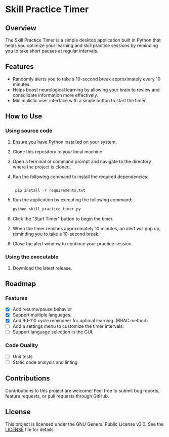 # Skill Practice Timer

## Overview

The Skill Practice Timer is a simple desktop application built in Python that helps you optimize your learning and skill practice sessions by reminding you to take short pauses at regular intervals.

## Features

-   Randomly alerts you to take a 10-second break approximately every 10 minutes.
-   Helps boost neurological learning by allowing your brain to review and consolidate information more effectively.
-   Minimalistic user interface with a single button to start the timer.

## How to Use

### Using source code

1. Ensure you have Python installed on your system.
2. Clone this repository to your local machine.
3. Open a terminal or command prompt and navigate to the directory where the project is cloned.
4. Run the following command to install the required dependencies:

    ```python

     pip install -r requirements.txt
    ```

5. Run the application by executing the following command:

    ```python
    python skill_practice_timer.py
    ```

6. Click the "Start Timer" button to begin the timer.
7. When the timer reaches approximately 10 minutes, an alert will pop up, reminding you to take a 10-second break.
8. Close the alert window to continue your practice session.

### Using the executable

1. Download the latest release.

## Roadmap

### Features

-   [x] Add resume/pause behavior
-   [x] Support multiple languages.
-   [x] Add 90-110 cycle remindeer for optimal learning. (BRAC method)
-   [ ] Add a settings menu to customize the timer intervals.
-   [ ] Support language selection in the GUI.

### Code Quality

-   [ ] Unit tests
-   [ ] Static code analysis and linting

## Contributions

Contributions to this project are welcome! Feel free to submit bug reports, feature requests, or pull requests through GitHub.

## License

This project is licensed under the GNU General Public License v3.0. See the [LICENSE](LICENSE) file for details.
